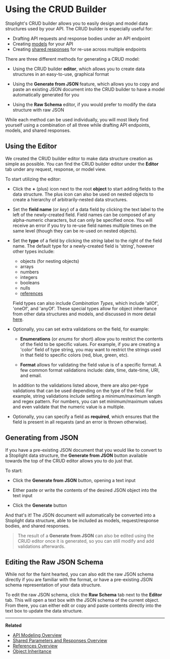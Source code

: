 # Using the CRUD Builder

Stoplight's CRUD builder allows you to easily design and model data structures
used by your API. The CRUD builder is especially useful for:

* Drafting API requests and response bodies under an API endpoint
* Creating [models](./api-models.md) for your API
* Creating [shared responses](./shared-params-responses.md#shared-responses) for
  re-use across multiple endpoints

There are three different methods for generating a CRUD model:

* Using the CRUD builder **editor**, which allows you to create data structures
  in an easy-to-use, graphical format

* Using the **Generate from JSON** feature, which allows you to copy and paste
  an existing JSON document into the CRUD builder to have a model automatically
  generated for you

* Using the **Raw Schema** editor, if you would prefer to modify the data
  structure with raw JSON

While each method can be used individually, you will most likely find yourself
using a combination of all three while drafting API endpoints, models, and
shared responses.

## Using the Editor

<!-- FIXME: Insert GIF of using the editor, creating objects, setting their type, etc -->

We created the CRUD builder editor to make data structure creation as simple as
possible. You can find the CRUD builder editor under the **Editor** tab under
any request, response, or model view.

To start utilizing the editor:

* Click the **+** (plus) icon next to the root **object** to start adding fields
  to the data structure. The plus icon can also be used on nested objects to
  create a hierarchy of arbitrarily-nested data structures.

* Set the **field name** (or _key_) of a data field by clicking the text label
  to the left of the newly-created field. Field names can be composed of any
  alpha-numeric characters, but can only be specified once. You will receive an
  error if you try to re-use field names multiple times on the same level
  (though they can be re-used on nested objects).

* Set the **type** of a field by clicking the _string_ label to the right of
  the field name. The default type for a newly-created field is 'string',
  however other types include:

  * objects (for nesting objects)
  * arrays
  * numbers
  * integers
  * booleans
  * nulls
  * [references](./duplication-refs.md)

  Field types can also include _Combination Types_, which include 'allOf',
  'oneOf', and 'anyOf'. These special types allow for object inheritance from
  other data structures and models, and discussed in more detail
  [here](./object-inheritance.md).

* Optionally, you can set extra validations on the field, for example:

  * **Enumerations** (or _enums_ for short) allow you to restrict the contents
    of the field to be specific values. For example, if you are creating a
    'color' field of type string, you may want to restrict the strings used in
    that field to specific colors (red, blue, green, etc).

  * **Format** allows for validating the field value is of a specific format. A
    few common format validations include: date, time, date-time, URI, and
    email.

  In addition to the validations listed above, there are also per-type
  validations that can be used depending on the type of the field. For example,
  string validations include setting a minimum/maximum length and regex pattern.
  For numbers, you can set minimum/maximum values and even validate that the
  numeric value is a multiple.

* Optionally, you can specify a field as **required**, which ensures that the
  field is present in all requests (and an error is thrown otherwise).

## Generating from JSON

If you have a pre-existing JSON document that you would like to convert to a
Stoplight data structure, the **Generate from JSON** button available towards
the top of the CRUD editor allows you to do just that.

<!-- FIXME: Insert GIF of the generate from json feature -->

To start:

* Click the **Generate from JSON** button, opening a text input

* Either paste or write the contents of the desired JSON object into the text input

* Click the **Generate** button

And that's it! The JSON document will automatically be converted into a
Stoplight data structure, able to be included as models, request/response
bodies, and shared responses.

<!-- theme: info -->

> The result of a **Generate from JSON** can also be edited using the CRUD
> editor once it is generated, so you can still modify and add validations
> afterwards.

## Editing the Raw JSON Schema

<!-- FIXME: Insert GIF of clicking the 'raw schema' button and editing the json -->

While not for the faint hearted, you can also edit the raw JSON schema directly
if you are familiar with the format, or have a pre-existing JSON schema
representation of your data structure.

To edit the raw JSON schema, click the **Raw Schema** tab next to the **Editor**
tab. This will open a text box with the JSON schema of the current object. From
there, you can either edit or copy and paste contents directly into the text box
to update the data structure.

---

**Related**

* [API Modeling Overview](./api-models.md)
* [Shared Parameters and Responses Overview](./shared-params-responses.md)
* [References Overview](./duplication-refs.md)
* [Object Inheritance](./object-inheritance.md)
